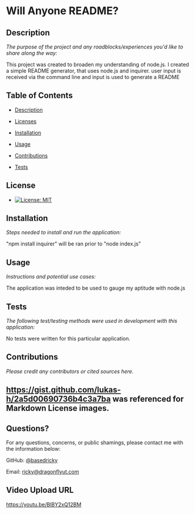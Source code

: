 
  
  # Will Anyone README?
  

  ## Description

  *The purpose of the project and any roadblocks/experiences you'd like to share along the way:*

  This project was created to broaden my understanding of node.js. I created a simple README generator, that uses node.js and inquirer. user input is received via the command line and input is used to generate a README
  
  ## Table of Contents
 
  * [Description](#description)

  * [Licenses](#licenses)  

  * [Installation](#installation)  

  * [Usage](#usage)

  * [Contributions](#contributions)  

  * [Tests](#tests)
  
  ## License
  
  * [![License: MIT](https://img.shields.io/badge/License-MIT-yellow.svg)](https://opensource.org/licenses/MIT)
  
  
  ## Installation
  
  *Steps needed to install and run the application:*
  
  "npm install inquirer" will be ran prior to "node index.js"
  
  ## Usage 
  
  *Instructions and potential use cases:*
  
  The application was inteded to be used to gauge my aptitude with node.js
  
  ## Tests 
  
  *The following test/testing methods were used in development with this application:*
  
  No tests were written for this particular application.
  
  ## Contributions
  
  *Please credit any contributors or cited sources here.*
  
  https://gist.github.com/lukas-h/2a5d00690736b4c3a7ba was referenced for Markdown License images.
  ---
  
  ## Questions?
   
  For any questions, concerns, or public shamings, please contact me with the information below:
 
  GitHub: [@basedricky](www.github.com/basedricky)
  
  
  Email: ricky@dragonflyut.com

  ## Video Upload URL

  https://youtu.be/BlBY2xQ12BM


  